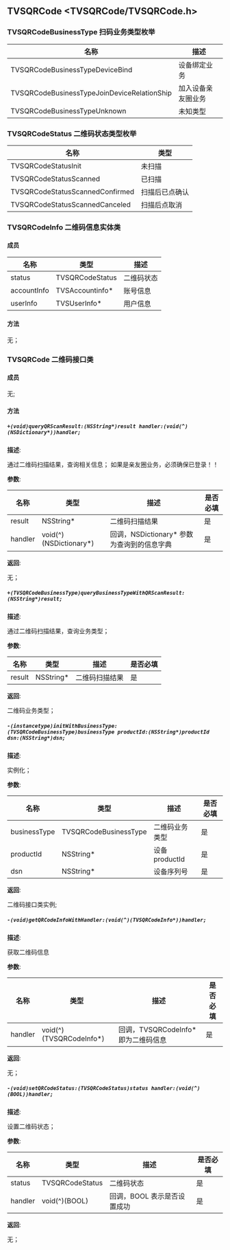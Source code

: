 ## TVSQRCode <TVSQRCode/TVSQRCode.h>

### TVSQRCodeBusinessType 扫码业务类型枚举

| 名称 | 描述 |
| ------ | ------ |
| TVSQRCodeBusinessTypeDeviceBind | 设备绑定业务 |
| TVSQRCodeBusinessTypeJoinDeviceRelationShip | 加入设备亲友圈业务 |
| TVSQRCodeBusinessTypeUnknown | 未知类型 |

### TVSQRCodeStatus 二维码状态类型枚举

| 名称 | 类型 |
| ------ | ------ |
| TVSQRCodeStatusInit | 未扫描 |
| TVSQRCodeStatusScanned | 已扫描 |
| TVSQRCodeStatusScannedConfirmed | 扫描后已点确认 |
| TVSQRCodeStatusScannedCanceled | 扫描后点取消 |

### TVSQRCodeInfo 二维码信息实体类

#### 成员

| 名称 | 类型 | 描述 |
| ------ | ------ | ------ |
| status | TVSQRCodeStatus | 二维码状态 |
| accountInfo | TVSAccountinfo* | 账号信息 |
| userInfo | TVSUserInfo* | 用户信息 |

#### 方法

 无；

### TVSQRCode 二维码接口类

#### 成员

 无;

#### 方法

##### `+(void)queryQRScanResult:(NSString*)result handler:(void(^)(NSDictionary*))handler;`
  
  **描述**:

  通过二维码扫描结果，查询相关信息；
  如果是亲友圈业务，必须确保已登录！！

  **参数**:

  | 名称 | 类型 | 描述 | 是否必填 |
  | ------ | ------ | ------ | ------ |
  | result | NSString* | 二维码扫描结果 | 是 |
  | handler | void(^)(NSDictionary*) | 回调，NSDictionary* 参数为查询到的信息字典 | 是 |

  **返回**:

  无；

##### `+(TVSQRCodeBusinessType)queryBusinessTypeWithQRScanResult:(NSString*)result;`

  **描述**:

  通过二维码扫描结果，查询业务类型；

  **参数**:

  | 名称 | 类型 | 描述 | 是否必填 |
  | ------ | ------ | ------ | ------ |
  | result | NSString* | 二维码扫描结果 | 是 |

  **返回**:

  二维码业务类型；

##### `-(instancetype)initWithBusinessType:(TVSQRCodeBusinessType)businessType productId:(NSString*)productId dsn:(NSString*)dsn;`

  **描述**:

  实例化；

  **参数**:

  | 名称 | 类型 | 描述 | 是否必填 |
  | ------ | ------ | ------ | ------ |
  | businessType | TVSQRCodeBusinessType | 二维码业务类型 | 是 |
  | productId | NSString* | 设备 productId | 是 |
  | dsn | NSString* | 设备序列号 | 是 |

  **返回**:

  二维码接口类实例;

##### `-(void)getQRCodeInfoWithHandler:(void(^)(TVSQRCodeInfo*))handler;`

  **描述**:

  获取二维码信息

  **参数**:

  | 名称 | 类型 | 描述 | 是否必填 |
  | ------ | ------ | ------ | ------ |
  | handler | void(^)(TVSQRCodeInfo*) | 回调，TVSQRCodeInfo* 即为二维码信息 | 是 |

  **返回**:

  无；

##### `-(void)setQRCodeStatus:(TVSQRCodeStatus)status handler:(void(^)(BOOL))handler;`

  **描述**:

  设置二维码状态；

  **参数**:

  | 名称 | 类型 | 描述 | 是否必填 |
  | ------ | ------ | ------ | ------ |
  | status | TVSQRCodeStatus | 二维码状态 | 是 |
  | handler | void(^)(BOOL) | 回调，BOOL 表示是否设置成功 | 是 |

  **返回**:

  无；